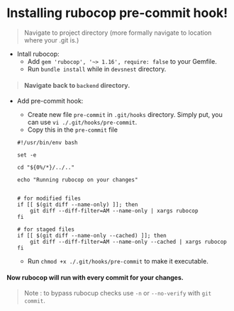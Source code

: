 # Installing rubocop pre-commit hook!

> Navigate to project directory (more formally navigate to location where your .git is.)


+ Intall rubocop:
    - Add `gem 'rubocop', '~> 1.16', require: false` to your Gemfile.
    - Run `bundle install` while in `devsnest` directory.

> #### Navigate back to `backend` directory.

+ Add pre-commit hook:
    - Create new file `pre-commit` in `.git/hooks` directory. Simply put, you can use `vi ./.git/hooks/pre-commit`.
    - Copy this in the `pre-commit` file

    ```shell
  #!/usr/bin/env bash

    set -e

    cd "${0%/*}/../.."

    echo "Running rubocop on your changes"


    # for modified files
    if [[ $(git diff --name-only) ]]; then
        git diff --diff-filter=AM --name-only | xargs rubocop
    fi

    # for staged files
    if [[ $(git diff --name-only --cached) ]]; then
        git diff --diff-filter=AM --name-only --cached | xargs rubocop
    fi
    
    ```

    - Run `chmod +x ./.git/hooks/pre-commit` to make it executable.




#### Now rubocop will run with every commit for your changes.

> Note : to bypass rubocup checks use `-n` or `--no-verify` with `git commit`.


